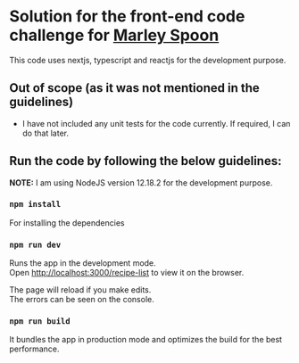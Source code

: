 # Solution for the front-end code challenge for [Marley Spoon](https://gist.github.com/GHMT/8cca1f47b9c90af19c1622f0463a44ab)

This code uses nextjs, typescript and reactjs for the development purpose.

## Out of scope (as it was not mentioned in the guidelines)

* I have not included any unit tests for the code currently. If required, I can do that later.

## Run the code by following the below guidelines:

**NOTE:** I am using NodeJS version 12.18.2 for the development purpose.

### `npm install` 
For installing the dependencies

### `npm run dev`

Runs the app in the development mode.<br>
Open [http://localhost:3000/recipe-list](http://localhost:3000/recipe-list) to view it on the browser.

The page will reload if you make edits.<br>
The errors can be seen on the console.

### `npm run build`

It bundles the app in production mode and optimizes the build for the best performance.
